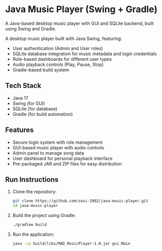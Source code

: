 # Java Music Player (Swing + Gradle)
A Java-based desktop music player with GUI and SQLite backend, built using Swing and Gradle. 

A desktop music player built with Java Swing, featuring:
- User authentication (Admin and User roles)
- SQLite database integration for music metadata and login credentials
- Role-based dashboards for different user types
- Audio playback controls (Play, Pause, Stop)
- Gradle-based build system

## Tech Stack

- Java 17
- Swing (for GUI)
- SQLite (for database)
- Gradle (for build automation)

## Features

- Secure login system with role management
- GUI-based music player with audio controls
- Admin panel to manage song data
- User dashboard for personal playback interface
- Pre-packaged JAR and ZIP files for easy distribution

## Run Instructions

1. Clone the repository:
   ```bash
   git clone https://github.com/sasi-1902/java-music-player.git
   cd java-music-player


2. Build the project using Gradle:

   ```bash
   ./gradlew build


3. Run the application:

   ```bash
   java -cp build/libs/MAD_MusicPlayer-1.0.jar gui.Main
